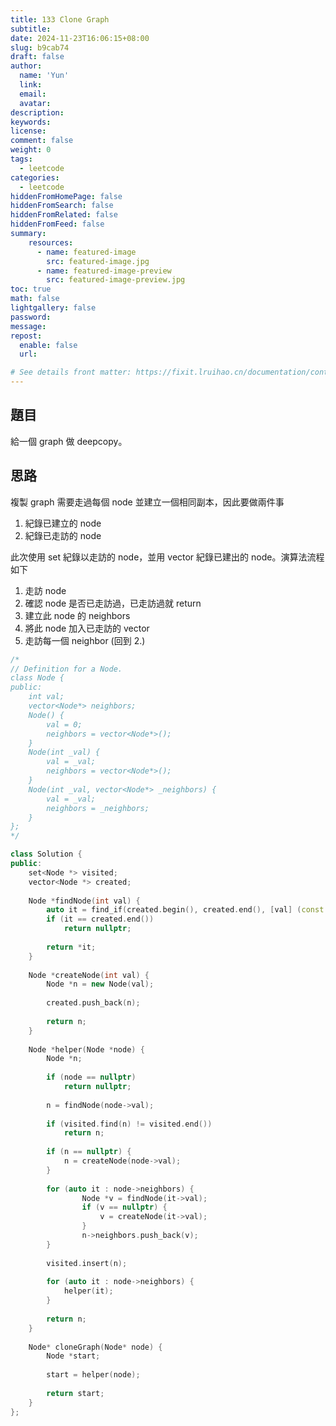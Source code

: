 ```yaml
---
title: 133 Clone Graph
subtitle:
date: 2024-11-23T16:06:15+08:00
slug: b9cab74
draft: false
author:
  name: 'Yun'
  link:
  email:
  avatar:
description:
keywords:
license:
comment: false
weight: 0
tags:
  - leetcode
categories:
  - leetcode
hiddenFromHomePage: false
hiddenFromSearch: false
hiddenFromRelated: false
hiddenFromFeed: false
summary:
    resources:
      - name: featured-image
        src: featured-image.jpg
      - name: featured-image-preview
        src: featured-image-preview.jpg
toc: true
math: false
lightgallery: false
password:
message:
repost:
  enable: false 
  url:

# See details front matter: https://fixit.lruihao.cn/documentation/content-management/introduction/#front-matter
---
```


<!--more-->

## 題目
給一個 graph 做 deepcopy。

## 思路
複製 graph 需要走過每個 node 並建立一個相同副本，因此要做兩件事
1. 紀錄已建立的 node
2. 紀錄已走訪的 node

此次使用 set 紀錄以走訪的 node，並用 vector 紀錄已建出的 node。演算法流程如下
1. 走訪 node
2. 確認 node 是否已走訪過，已走訪過就 return
3. 建立此 node 的 neighbors
4. 將此 node 加入已走訪的 vector
5. 走訪每一個 neighbor (回到 2.)

```cpp
/*
// Definition for a Node.
class Node {
public:
    int val;
    vector<Node*> neighbors;
    Node() {
        val = 0;
        neighbors = vector<Node*>();
    }
    Node(int _val) {
        val = _val;
        neighbors = vector<Node*>();
    }
    Node(int _val, vector<Node*> _neighbors) {
        val = _val;
        neighbors = _neighbors;
    }
};
*/

class Solution {
public:
    set<Node *> visited;
    vector<Node *> created;
    
    Node *findNode(int val) {
        auto it = find_if(created.begin(), created.end(), [val] (const Node *n) {return n->val == val;});
        if (it == created.end())
            return nullptr;
        
        return *it;
    }
    
    Node *createNode(int val) {
        Node *n = new Node(val);
        
        created.push_back(n);
        
        return n;
    }
    
    Node *helper(Node *node) {
        Node *n;
        
        if (node == nullptr)
            return nullptr;
        
        n = findNode(node->val);
        
        if (visited.find(n) != visited.end())
            return n;
        
        if (n == nullptr) {
            n = createNode(node->val);
        } 
        
        for (auto it : node->neighbors) {
                Node *v = findNode(it->val);
                if (v == nullptr) {
                    v = createNode(it->val);
                }
                n->neighbors.push_back(v);
        }
        
        visited.insert(n);
        
        for (auto it : node->neighbors) {
            helper(it);
        }
        
        return n;
    }
    
    Node* cloneGraph(Node* node) {
        Node *start;
        
        start = helper(node);
        
        return start;
    }
};
```
